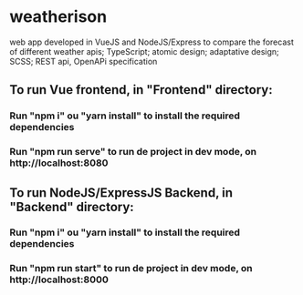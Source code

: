 # weatherison
web app developed in VueJS and NodeJS/Express to compare the forecast of different weather apis; TypeScript; atomic design; adaptative design;  SCSS; REST api, OpenAPi specification

## To run Vue frontend, in "Frontend" directory:
### Run "npm i" ou "yarn install" to install the required dependencies
### Run "npm run serve" to run de project in dev mode, on http://localhost:8080

## To run NodeJS/ExpressJS Backend, in "Backend" directory:
### Run "npm i" ou "yarn install" to install the required dependencies
### Run "npm run start" to run de project in dev mode, on http://localhost:8000
